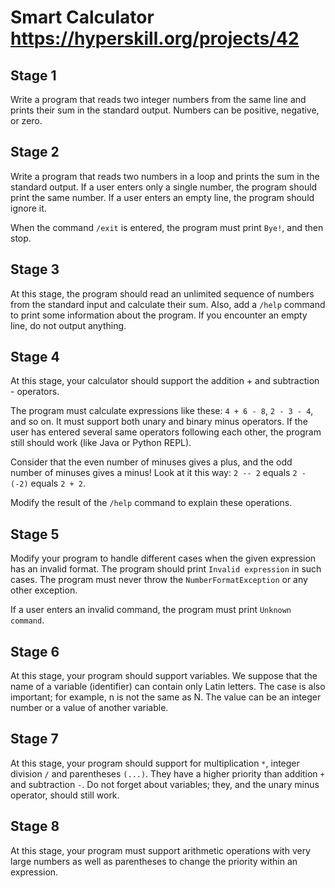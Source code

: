 # Smart Calculator https://hyperskill.org/projects/42

## Stage 1
Write a program that reads two integer numbers from the same line and prints their sum in the standard output. Numbers can be positive, negative, or zero.

## Stage 2
Write a program that reads two numbers in a loop and prints the sum in the standard output. If a user enters only a single number, the program should print the same number. If a user enters an empty line, the program should ignore it.

When the command `/exit` is entered, the program must print `Bye!`, and then stop.

## Stage 3
At this stage, the program should read an unlimited sequence of numbers from the standard input and calculate their sum. Also, add a `/help` command to print some information about the program. If you encounter an empty line, do not output anything.

## Stage 4
At this stage, your calculator should support the addition + and subtraction - operators.

The program must calculate expressions like these: `4 + 6 - 8`, `2 - 3 - 4`, and so on. It must support both unary and binary minus operators. If the user has entered several same operators following each other, the program still should work (like Java or Python REPL).

Consider that the even number of minuses gives a plus, and the odd number of minuses gives a minus! Look at it this way: `2 -- 2` equals `2 - (-2)` equals `2 + 2`.

Modify the result of the `/help` command to explain these operations.

## Stage 5
Modify your program to handle different cases when the given expression has an invalid format. The program should print `Invalid expression` in such cases. The program must never throw the `NumberFormatException` or any other exception.

If a user enters an invalid command, the program must print `Unknown command`.

## Stage 6
At this stage, your program should support variables. We suppose that the name of a variable (identifier) can contain only Latin letters. The case is also important; for example, n is not the same as N. The value can be an integer number or a value of another variable.

## Stage 7
At this stage, your program should support for multiplication `*`, integer division `/` and parentheses `(...)`. They have a higher priority than addition `+` and subtraction `-`. Do not forget about variables; they, and the unary minus operator, should still work.

## Stage 8
At this stage, your program must support arithmetic operations with very large numbers as well as parentheses to change the priority within an expression.